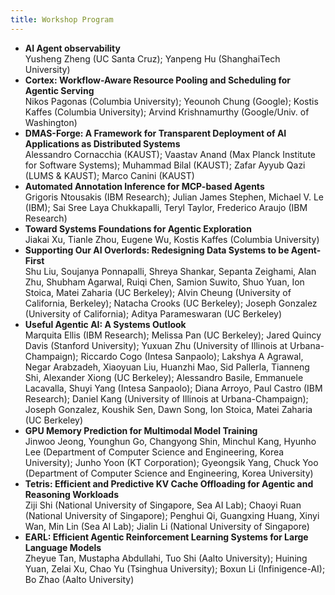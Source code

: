 ```yaml
---
title: Workshop Program
---
```


<style>
body {
  background:var(--code-bg);
}
.post-content h1 {
  font-size: 35px;
}
object.email {
	height: 2em;
	margin: -1em 0;
	vertical-align: middle;
}
img.sponsor-logo {
    max-width: 50%;
}
</style>

- **AI Agent observability**<br>
  Yusheng Zheng (UC Santa Cruz); Yanpeng Hu (ShanghaiTech University)
- **Cortex: Workflow-Aware Resource Pooling and Scheduling for Agentic Serving**<br>
  Nikos Pagonas (Columbia University); Yeounoh Chung (Google); Kostis Kaffes (Columbia University); Arvind Krishnamurthy (Google/Univ. of Washington)
- **DMAS-Forge: A Framework for Transparent Deployment of AI Applications as Distributed Systems**<br>
  Alessandro Cornacchia (KAUST); Vaastav Anand (Max Planck Institute for Software Systems); Muhammad Bilal (KAUST); Zafar Ayyub Qazi (LUMS & KAUST); Marco Canini (KAUST)
- **Automated Annotation Inference for MCP-based Agents**<br>
  Grigoris Ntousakis (IBM Research); Julian James Stephen, Michael V. Le (IBM); Sai Sree Laya Chukkapalli, Teryl Taylor, Frederico Araujo (IBM Research)
- **Toward Systems Foundations for Agentic Exploration**<br>
  Jiakai Xu, Tianle Zhou, Eugene Wu, Kostis Kaffes (Columbia University)
- **Supporting Our AI Overlords: Redesigning Data Systems to be Agent-First**<br>
  Shu Liu, Soujanya Ponnapalli, Shreya Shankar, Sepanta Zeighami, Alan Zhu, Shubham Agarwal, Ruiqi Chen, Samion Suwito, Shuo Yuan, Ion Stoica, Matei Zaharia (UC Berkeley); Alvin Cheung (University of California, Berkeley); Natacha Crooks (UC Berkeley); Joseph Gonzalez (University of California); Aditya Parameswaran (UC Berkeley)
- **Useful Agentic AI: A Systems Outlook**<br>
  Marquita Ellis (IBM Research); Melissa Pan (UC Berkeley); Jared Quincy Davis (Stanford University); Yuxuan Zhu (University of Illinois at Urbana-Champaign); Riccardo Cogo (Intesa Sanpaolo); Lakshya A Agrawal, Negar Arabzadeh, Xiaoyuan Liu, Huanzhi Mao, Sid Pallerla, Tianneng Shi, Alexander Xiong (UC Berkeley); Alessandro Basile, Emmanuele Lacavalla, Shuyi Yang (Intesa Sanpaolo); Diana Arroyo, Paul Castro (IBM Research); Daniel Kang (University of Illinois at Urbana-Champaign); Joseph Gonzalez, Koushik Sen, Dawn Song, Ion Stoica, Matei Zaharia (UC Berkeley)
- **GPU Memory Prediction for Multimodal Model Training**<br>
  Jinwoo Jeong, Younghun Go, Changyong Shin, Minchul Kang, Hyunho Lee (Department of Computer Science and Engineering, Korea University); Junho Yoon (KT Corporation); Gyeongsik Yang, Chuck Yoo (Department of Computer Science and Engineering, Korea University)
- **Tetris: Efficient and Predictive KV Cache Offloading for Agentic and Reasoning Workloads**<br>
  Ziji Shi (National University of Singapore, Sea AI Lab); Chaoyi Ruan (National University of Singapore); Penghui Qi, Guangxing Huang, Xinyi Wan, Min Lin (Sea AI Lab); Jialin Li (National University of Singapore)
- **EARL: Efficient Agentic Reinforcement Learning Systems for Large Language Models**<br>
  Zheyue Tan, Mustapha Abdullahi, Tuo Shi (Aalto University); Huining Yuan, Zelai Xu, Chao Yu (Tsinghua University); Boxun Li (Infinigence-AI); Bo Zhao (Aalto University)

